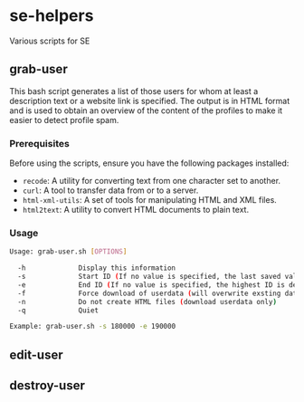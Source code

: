 # se-helpers

Various scripts for SE

## grab-user

This bash script generates a list of those users for whom at least a description text or a website link is specified. The output is in HTML format and is used to obtain an overview of the content of the profiles to make it easier to detect profile spam.

### Prerequisites

Before using the scripts, ensure you have the following packages installed:

- `recode`: A utility for converting text from one character set to another.
- `curl`: A tool to transfer data from or to a server.
- `html-xml-utils`: A set of tools for manipulating HTML and XML files.
- `html2text`: A utility to convert HTML documents to plain text.

### Usage

```bash
Usage: grab-user.sh [OPTIONS]

  -h             Display this information
  -s             Start ID (If no value is specified, the last saved value is used, see configuration file)
  -e             End ID (If no value is specified, the highest ID is determined automatically)
  -f             Force download of userdata (will overwrite exsting data!)
  -n             Do not create HTML files (download userdata only)
  -q             Quiet

Example: grab-user.sh -s 180000 -e 190000
```

## edit-user

## destroy-user
